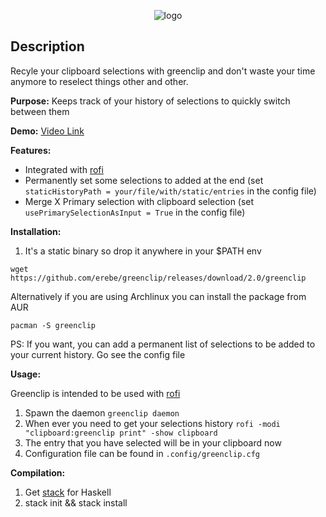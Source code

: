 <p align="center">
  <img src="https://github.com/erebe/greenclip/raw/master/logo.png" alt="logo"/>
</p>

## Description

Recyle your clipboard selections with greenclip and don't waste your time anymore
to reselect things other and other.

**Purpose:**
Keeps track of your history of selections to quickly switch between them

**Demo:**  <a href="https://www.youtube.com/watch?v=Utk-9Gy8H3w">Video Link</a>

**Features:**
  + Integrated with [rofi](https://github.com/DaveDavenport/rofi)
  + Permanently set some selections to added at the end (set `staticHistoryPath = your/file/with/static/entries` in the config file)
  + Merge X Primary selection with clipboard selection (set `usePrimarySelectionAsInput = True` in the config file)

**Installation:**

1. It's a static binary so drop it anywhere in your $PATH env

```wget https://github.com/erebe/greenclip/releases/download/2.0/greenclip```

Alternatively if you are using Archlinux you can install the package from AUR

``pacman -S greenclip``

PS: If you want, you can add a permanent list of selections to be added to your current history. Go see the config file


**Usage:**

Greenclip is intended to be used with [rofi](https://github.com/DaveDavenport/rofi)

1. Spawn the daemon ``` greenclip daemon ```
2. When ever you need to get your selections history ``` rofi -modi "clipboard:greenclip print" -show clipboard ```
3. The entry that you have selected will be in your clipboard now
4. Configuration file can be found in ```.config/greenclip.cfg```

**Compilation:**

1. Get [stack](https://docs.haskellstack.org/en/stable/README/) for Haskell
2. stack init && stack install

